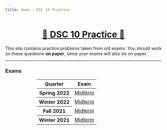 ```yaml
---
title: Home – DSC 10 Practice
---
```


<center><h1><a href=''>🐼 DSC 10 Practice 🐼</a></h1></center>

This site contains practice problems taken from old exams. You should work on these questions **on paper**, since your exams will also be on paper.

---

### Exams

<center>
<table class="table" style="width:60%">
  <thead>
    <tr>
      <th scope="col">Quarter</th>
      <th scope="col">Exam</th>
    </tr>
  </thead>
  <tbody>
    <tr>
      <th scope="row">Spring 2022</th>
      <td><a href='sp22-midterm/index.html'>Midterm</a></td>
    </tr>
    <tr>
      <th scope="row">Winter 2022</th>
      <td><a href='wi22-midterm/index.html'>Midterm</a></td>
    </tr>
    <tr>
      <th scope="row">Fall 2021</th>
      <td><a href='fa21-midterm/index.html'>Midterm</a></td>
    </tr>
    <tr>
      <th scope="row">Winter 2021</th>
      <td><a href='wi21-midterm/index.html'>Midterm</a></td>
    </tr>
  </tbody>
</table>
</center>